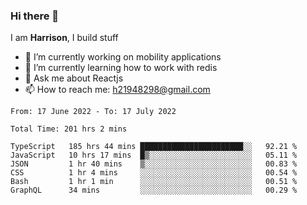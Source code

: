 ### Hi there 👋

I am **Harrison**, I build stuff 

<!--
**drogon98/drogon98** is a ✨ _special_ ✨ repository because its `README.md` (this file) appears on your GitHub profile.

Here are some ideas to get you started:

- 🔭 I’m currently working on ...
- 🌱 I’m currently learning ...
- 👯 I’m looking to collaborate on ...
- 🤔 I’m looking for help with ...
- 💬 Ask me about ...
- 📫 How to reach me: ...
- 😄 Pronouns: ...
- ⚡ Fun fact: ...
-->
<!--[![Anurag's GitHub stats](https://github-readme-stats.vercel.app/api?username=drogon98&theme=merko&show_icons=true)](https://github.com/anuraghazra/github-readme-stats)-->

- 🔭 I’m currently working on mobility applications
- 🌱 I’m currently learning how to work with redis
- 💬 Ask me about Reactjs
- 📫 How to reach me: h21948298@gmail.com

<!--START_SECTION:waka-->

```text
From: 17 June 2022 - To: 17 July 2022

Total Time: 201 hrs 2 mins

TypeScript   185 hrs 44 mins ███████████████████████░░   92.21 %
JavaScript   10 hrs 17 mins  █▒░░░░░░░░░░░░░░░░░░░░░░░   05.11 %
JSON         1 hr 40 mins    ▒░░░░░░░░░░░░░░░░░░░░░░░░   00.83 %
CSS          1 hr 4 mins     ░░░░░░░░░░░░░░░░░░░░░░░░░   00.54 %
Bash         1 hr 1 min      ░░░░░░░░░░░░░░░░░░░░░░░░░   00.51 %
GraphQL      34 mins         ░░░░░░░░░░░░░░░░░░░░░░░░░   00.29 %
```

<!--END_SECTION:waka-->
